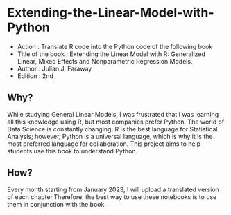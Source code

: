 # Extending-the-Linear-Model-with-Python
<ul> 
<li> Action : Translate R code into the Python code of the following book</li>
<li> Title of the book : Extending the Linear Model with R: Generalized Linear, Mixed Effects and Nonparametric Regression Models.</li>
<li> Author : Julian J. Faraway </li>
<li> Edition : 2nd </li>
</ul>

## Why?
While studying General Linear Models, I was frustrated that I was learning all this knowledge using R, but most companies prefer Python. The world of Data Science is constantly changing; R is the best language for Statistical Analysis; however, Python is a universal language, which is why it is the most preferred language for collaboration. This project aims to help students use this book to understand Python.

## How?
Every month starting from January 2023, I will upload a translated version of each chapter.Therefore, the best way to use these notebooks is to use them in conjunction with the book.
